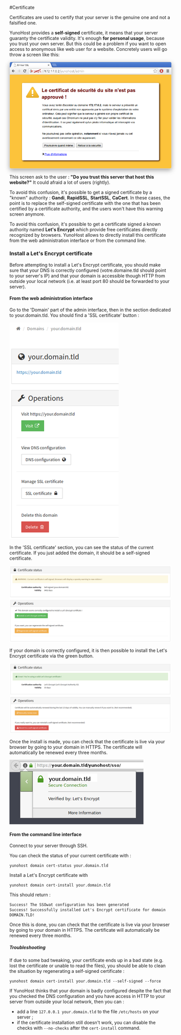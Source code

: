 #Certificate

Certificates are used to certify that your server is the genuine one and not a falsified one.

YunoHost provides a **self-signed** certificate, it means that your server guaranty the certificate validity. It's enough **for personal usage**, because you trust your own server. But this could be a problem if you want to open access to anonymous like web user for a website.
Concretely users will go throw a screen like this:

<img src="/images/postinstall_error.png" style="max-width:100%;border-radius: 5px;border: 1px solid rgba(0,0,0,0.15);box-shadow: 0 5px 15px rgba(0,0,0,0.35);">

This screen ask to the user : **"Do you trust this server that host this website?"**
It could afraid a lot of users (rightly).

To avoid this confusion, it's possible to get a signed certificate  by a "known" authority : **Gandi**, **RapidSSL**, **StartSSL**, **CaCert**.
In these cases, the point is to replace the self-signed certificate with the one that has been certified by a certificate authority, and the users won't have this warning screen anymore.

To avoid this confusion, it's possible to get a certificate signed a known
authority named **Let's Encrypt** which provide free certificates directly
recognized by browsers. YunoHost allows to directly install this certificate
from the web administration interface or from the command line.

### Install a Let's Encrypt certificate

Before attempting to install a Let's Encrypt certificate, you should make sure
that your DNS is correctly configured (votre.domaine.tld should point to
your server's IP) and that your domain is accessible though HTTP from outside
your local network (i.e. at least port 80 should be forwarded to your server).

#### From the web administration interface

Go to the 'Domain' part of the admin interface, then in the section dedicated to
your.domain.tld. You should find a 'SSL certificate' button :

![](./images/domain-certificate-button.png)

In the 'SSL certificate' section, you can see the status of the current
certificate. If you just added the domain, it should be a self-signed
certificate.

![](./images/certificate-before-LE.png)

If your domain is correctly configured, it is then possible to install the
Let's Encrypt certificate via the green button.

![](./images/certificate-after-LE.png)

Once the install is made, you can check that the certificate is live via your
browser by going to your domain in HTTPS. The certificate will automatically
be renewed every three months.

![](./images/certificate-signed-by-LE.png)

#### From the command line interface 

Connect to your server through SSH.

You can check the status of your current certificate with :

```
yunohost domain cert-status your.domain.tld
```

Install a Let's Encrypt certificate with

```
yunohost domain cert-install your.domain.tld
```

This should return :

```
Success! The SSOwat configuration has been generated
Success! Successfully installed Let's Encrypt certificate for domain DOMAIN.TLD!
```

Once this is done, you can check that the certificate is live via your
browser by going to your domain in HTTPS. The certificate will automatically
be renewed every three months.

##### Troubleshooting

If due to some bad tweaking, your certificate ends up in a bad state (e.g.
lost the certificate or unable to read the files), you should be able to clean
the situation by regenerating a self-signed certificate :

```
yunohost domain cert-install your.domain.tld --self-signed --force
```

If YunoHost thinks that your domain is badly configured despite the fact that
you checked the DNS configuration and you have access in HTTP to your server
from outside your local network, then you can :

- add a line `127.0.0.1 your.domain.tld` to the file `/etc/hosts` on your server ;
- if the certificate installation still doesn't work, you can disable the checks with `--no-checks` after the `cert-install` command.

